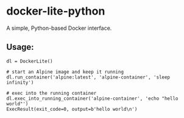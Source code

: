 # docker-lite-python
A simple, Python-based Docker interface. 

## Usage:
```from docker_light import DockerLite
dl = DockerLite()

# start an Alpine image and keep it running
dl.run_container('alpine:latest', 'alpine-container', 'sleep infinity')

# exec into the running container
dl.exec_into_running_container('alpine-container', 'echo "hello world"')
ExecResult(exit_code=0, output=b'hello world\n')
```


